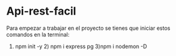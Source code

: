 ﻿# Api-rest-facil

Para empezar a trabajar en el proyecto se tienes que iniciar estos comandos en la terminal: 
1) npm init -y 2) npm i express pg  3)npm i nodemon -D
